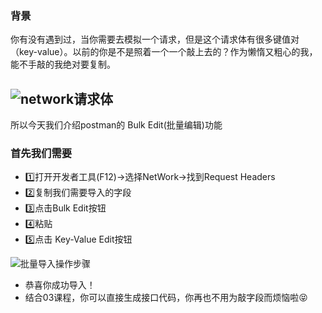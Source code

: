 ### 背景
你有没有遇到过，当你需要去模拟一个请求，但是这个请求体有很多键值对（key-value）。以前的你是不是照着一个一个敲上去的？作为懒惰又粗心的我，能不手敲的我绝对要复制。

![network请求体](https://s1.ax1x.com/2020/05/21/YqhX7t.png)
---

所以今天我们介绍postman的 Bulk Edit(批量编辑)功能

### 首先我们需要
- :one:打开开发者工具(F12)->选择NetWork->找到Request Headers
- :two:复制我们需要导入的字段
- :three:点击Bulk Edit按钮
- :four:粘贴
- :five:点击 Key-Value Edit按钮

![批量导入操作步骤](https://s1.ax1x.com/2020/05/21/YqhvAP.gif)

- 恭喜你成功导入！
- 结合03课程，你可以直接生成接口代码，你再也不用为敲字段而烦恼啦:stuck_out_tongue_closed_eyes:

